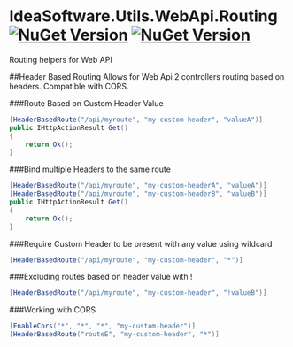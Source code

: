 # IdeaSoftware.Utils.WebApi.Routing [![NuGet Version](http://img.shields.io/nuget/v/IdeaSoftware.Utils.WebApi.Routing.svg?style=flat)](https://www.nuget.org/packages/IdeaSoftware.Utils.WebApi.Routing/) [![NuGet Version](http://img.shields.io/nuget/dt/IdeaSoftware.Utils.WebApi.Routing.svg?style=flat)](https://www.nuget.org/packages/IdeaSoftware.Utils.WebApi.Routing/)
Routing helpers for Web API

##Header Based Routing
Allows for Web Api 2 controllers routing based on headers. Compatible with CORS.

###Route Based on Custom Header Value
```C#
[HeaderBasedRoute("/api/myroute", "my-custom-header", "valueA")]
public IHttpActionResult Get()
{
    return Ok();
}
```

###Bind multiple Headers to the same route
```C#
[HeaderBasedRoute("/api/myroute", "my-custom-headerA", "valueA")]
[HeaderBasedRoute("/api/myroute", "my-custom-headerB", "valueB")]
public IHttpActionResult Get()
{
    return Ok();
}
```

###Require Custom Header to be present with any value using wildcard
```C#
[HeaderBasedRoute("/api/myroute", "my-custom-header", "*")]
```

###Excluding routes based on header value with !
```C#
[HeaderBasedRoute("/api/myroute", "my-custom-header", "!valueB")]
```

###Working with CORS
```C#
[EnableCors("*", "*", "*", "my-custom-header")]
[HeaderBasedRoute("routeE", "my-custom-header", "*")]
```

